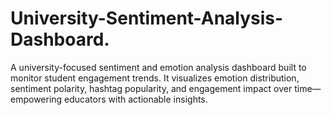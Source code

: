 # University-Sentiment-Analysis-Dashboard.
A university-focused sentiment and emotion analysis dashboard built to monitor student engagement trends. It visualizes emotion distribution, sentiment polarity, hashtag popularity, and engagement impact over time—empowering educators with actionable insights.
